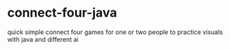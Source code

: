 # connect-four-java
quick simple connect four games for one or two people to practice visuals with java and different ai
